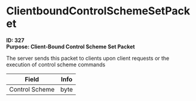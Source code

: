 # ClientboundControlSchemeSetPacket

**ID: 327**  
**Purpose: Client-Bound Control Scheme Set Packet**  

The server sends this packet to clients upon client requests or the execution of control scheme commands

<table><thead><tr><th>Field</th><th>Info</th></tr></thead><tbody>
<tr><td>Control Scheme</td><td>byte</td></tr>
</tbody></table>